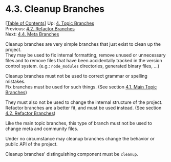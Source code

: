 # 4.3. Cleanup Branches #

\[[Table of Contents](../index.md#table-of-contents)\]
Up: [4. Topic Branches](../topic-branches.md)  
Previous: [4.2. Refactor Branches](refactor.md)  
Next: [4.4. Meta Branches](meta.md)

Cleanup branches are very simple branches that just exist to clean up the project.  
They may be used to fix internal formatting, remove unused or unnecessary files and to remove files that have been
accidentally tracked in the version control system. (e.g.: `node_modules` directories, generated binary files, ...)

Cleanup branches must not be used to correct grammar or spelling mistakes.  
Fix branches must be used for such things. (See section [4.1. Main Topic Branches](main-topics.md#fix-branches))

They must also not be used to change the internal structure of the project.  
Refactor branches are a better fit, and must be used instead. (See section [4.2. Refactor Branches](refactor.md))

Like the main topic branches, this type of branch must not be used to change meta and community files.

Under no circumstance may cleanup branches change the behavior or public API of the project.

Cleanup branches' distinguishing component must be `cleanup`.
